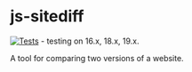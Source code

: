 # js-sitediff

[![Tests](https://github.com/cleaver/jssitediff/actions/workflows/nodejs-ci.yaml/badge.svg)](https://github.com/cleaver/jssitediff/actions/workflows/nodejs-ci.yaml) - testing on 16.x, 18.x, 19.x.

A tool for comparing two versions of a website.
